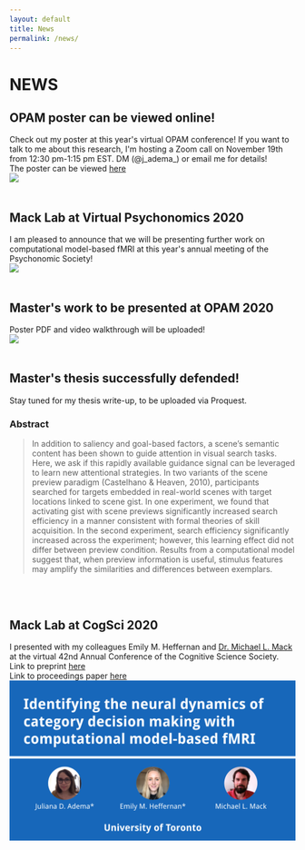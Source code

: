 ```yaml
---
layout: default
title: News
permalink: /news/
---
```


# NEWS

## OPAM poster can be viewed online!
Check out my poster at this year's virtual OPAM conference!
If you want to talk to me about this research, I'm hosting a Zoom call on November 19th from 12:30 pm-1:15 pm EST. DM (@j_adema_) or email me for details! <br/>
The poster can be viewed [here](https://osf.io/n6kgp/) <br/>
<img src='http://www.opam.net/wp-content/uploads/2020/07/cropped-opambanner_virtualtop-3.png' width='200'>
<br/>
<br/>

## Mack Lab at Virtual Psychonomics 2020
I am pleased to announce that we will be presenting further work on computational model-based fMRI at this year's annual meeting of the Psychonomic Society!<br/>
<img src='https://cdn.ymaws.com/psychonomic.site-ym.com/graphics/logo.png'>
<br/>
<br/>

## Master's work to be presented at OPAM 2020
Poster PDF and video walkthrough will be uploaded!<br/>
<img src='http://www.opam.net/wp-content/uploads/2020/07/cropped-opambanner_virtualtop-3.png' width='200'>
<br/>
<br/>

## Master's thesis successfully defended!
Stay tuned for my thesis write-up, to be uploaded via Proquest.
### Abstract
>In addition to saliency and goal-based factors, a scene’s semantic content has been shown to guide attention in visual search tasks. Here, we ask if this rapidly available guidance signal can be leveraged to learn new attentional strategies. In two variants of the scene preview paradigm (Castelhano & Heaven, 2010), participants searched for targets embedded in real-world scenes with target locations linked to scene gist. In one experiment, we found that activating gist with scene previews significantly increased search efficiency in a manner consistent with formal theories of skill acquisition. In the second experiment, search efficiency significantly increased across the experiment; however, this learning effect did not differ between preview condition. Results from a computational model suggest that, when preview information is useful, stimulus features may amplify the similarities and differences between exemplars.
<br/>
<br/>

## Mack Lab at CogSci 2020
I presented with my colleagues Emily M. Heffernan and [Dr. Michael L. Mack](http://macklab.utoronto.ca/) at the virtual 42nd Annual Conference of the Cognitive Science Society.<br/>
Link to preprint [here](https://psyarxiv.com/xuzg6) <br/>
Link to proceedings paper [here](https://cognitivesciencesociety.org/cogsci20/papers/0113/0113.pdf)<br/>
![](./pics/cogslide.png)
